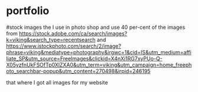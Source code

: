 # portfolio
#stock images the I use in photo shop and use 40 per-cent of the images  from https://stock.adobe.com/ca/search/images?k=viking&search_type=recentsearch and https://www.istockphoto.com/search/2/image?phrase=viking&mediatype=photography&irgwc=1&cid=IS&utm_medium=affiliate_SP&utm_source=FreeImages&clickid=X4nXi1RG7xyPUo-Q-X05yzfnUkFSOfTp0XlZXA0&utm_term=viking&utm_campaign=home_freephoto_searchbar-popup&utm_content=270498&irpid=246195

that where I got all images for my website 